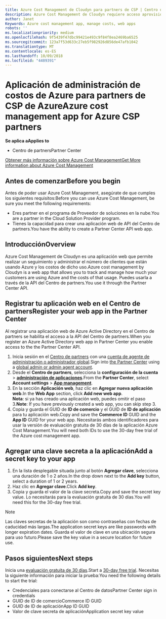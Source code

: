 ```yaml
---
title: Azure Cost Management de Cloudyn para partners de CSP | Centro de partners
description: Azure Cost Management de Cloudyn requiere acceso aprovisionado a la API del Centro de partners.
author: Janet
Keywords: Azure cost management app, manage costs, web apps
robots: ''
ms.localizationpriority: medium
ms.openlocfilehash: 9f5439f47dbc99421e493c9f84f8ea2469ba6525
ms.sourcegitcommit: 123a7f53d633c27eb5f982926d856de47afb1042
ms.translationtype: MT
ms.contentlocale: es-ES
ms.lasthandoff: 10/09/2018
ms.locfileid: "4489391"
---
```

# <a name="azure-cost-management-app-for-azure-csp-partners"></a><span data-ttu-id="c4356-103">Aplicación de administración de costos de Azure para partners de CSP de Azure</span><span class="sxs-lookup"><span data-stu-id="c4356-103">Azure cost management app for Azure CSP partners</span></span>  

**<span data-ttu-id="c4356-104">Se aplica a</span><span class="sxs-lookup"><span data-stu-id="c4356-104">Applies to</span></span>**

-  <span data-ttu-id="c4356-105">Centro de partners</span><span class="sxs-lookup"><span data-stu-id="c4356-105">Partner Center</span></span>

[<span data-ttu-id="c4356-106">Obtener más información sobre Azure Cost Management</span><span class="sxs-lookup"><span data-stu-id="c4356-106">Get More information about Azure Cost Management</span></span>](https://go.microsoft.com/fwlink/p/?linkid=857893)

## <a name="before-you-begin"></a><span data-ttu-id="c4356-107">Antes de comenzar</span><span class="sxs-lookup"><span data-stu-id="c4356-107">Before you begin</span></span>
<span data-ttu-id="c4356-108">Antes de poder usar Azure Cost Management, asegúrate de que cumples los siguientes requisitos:</span><span class="sxs-lookup"><span data-stu-id="c4356-108">Before you can use Azure Cost Management, be sure you meet the following requirements:</span></span>

- <span data-ttu-id="c4356-109">Eres partner en el programa de Proveedor de soluciones en la nube.</span><span class="sxs-lookup"><span data-stu-id="c4356-109">You are a partner in the Cloud Solution Provider program.</span></span>
- <span data-ttu-id="c4356-110">Tienes la capacidad para crear una aplicación web de API del Centro de partners.</span><span class="sxs-lookup"><span data-stu-id="c4356-110">You have the ability to create a Partner Center API web app.</span></span>

## <a name="overview"></a><span data-ttu-id="c4356-111">Introducción</span><span class="sxs-lookup"><span data-stu-id="c4356-111">Overview</span></span>

<span data-ttu-id="c4356-112">Azure Cost Management de Cloudyn es una aplicación web que permite realizar un seguimiento y administrar el número de clientes que están usando Azure y los costos de dicho uso.</span><span class="sxs-lookup"><span data-stu-id="c4356-112">Azure cost management by Cloudyn is a web app that allows you to track and manage how much your customers are using Azure and the costs of that usage.</span></span> <span data-ttu-id="c4356-113">Puedes usarla a través de la API del Centro de partners.</span><span class="sxs-lookup"><span data-stu-id="c4356-113">You use it through the Partner Center API.</span></span>

## <a name="register-your-web-app-in-the-partner-center"></a><span data-ttu-id="c4356-114">Registrar tu aplicación web en el Centro de partners</span><span class="sxs-lookup"><span data-stu-id="c4356-114">Register your web app in the Partner Center</span></span>
<span data-ttu-id="c4356-115">Al registrar una aplicación web de Azure Active Directory en el Centro de partners se habilita el acceso a la API del Centro de partners.</span><span class="sxs-lookup"><span data-stu-id="c4356-115">When you register an Azure Active Directory web app in Partner Center you enable access to the the Partner Center API.</span></span> 
1.  <span data-ttu-id="c4356-116">Inicia sesión en el [Centro de partners](https://partnercenter.microsoft.com/en-us/pcv/dashboard/overview) con una [cuenta de agente de administración o administrador global](create-user-accounts-and-set-permissions.md).</span><span class="sxs-lookup"><span data-stu-id="c4356-116">Sign into [the Partner Center](https://partnercenter.microsoft.com/en-us/pcv/dashboard/overview) using a [global admin or admin agent account](create-user-accounts-and-set-permissions.md).</span></span>
2.  <span data-ttu-id="c4356-117">Desde el **Centro de partners**, selecciona la **configuración de la cuenta** &gt; **[administración de aplicaciones](https://partnercenter.microsoft.com/en-us/pcv/apiintegration/appmanagement)**.</span><span class="sxs-lookup"><span data-stu-id="c4356-117">From the **Partner Center**, select **Account settings** &gt; **[App management](https://partnercenter.microsoft.com/en-us/pcv/apiintegration/appmanagement)**.</span></span>
3.  <span data-ttu-id="c4356-118">En la sección **Aplicación web**, haz clic en **Agregar nueva aplicación web**.</span><span class="sxs-lookup"><span data-stu-id="c4356-118">In the **Web App** section, click **Add new web app**.</span></span>
<br> <span data-ttu-id="c4356-119">**Nota**: si ya has creado una aplicación web, puedes omitir el paso 3.</span><span class="sxs-lookup"><span data-stu-id="c4356-119">**Note**: If you have previously created a web app, you can skip step 3.</span></span>
4.  <span data-ttu-id="c4356-120">Copia y guarda el GUID de **ID de comercio** y el GUID de **ID de aplicación** para tu aplicación web.</span><span class="sxs-lookup"><span data-stu-id="c4356-120">Copy and save the **Commerce ID** GUID and the **App ID** GUID for your web app.</span></span> <span data-ttu-id="c4356-121">Necesitarás ambos identificadores para usar la versión de evaluación gratuita de 30 días de la aplicación Azure Cost Management.</span><span class="sxs-lookup"><span data-stu-id="c4356-121">You will need both IDs to use the 30-day free trial of the Azure cost management app.</span></span>

## <a name="add-a-secret-key-to-your-app"></a><span data-ttu-id="c4356-122">Agregar una clave secreta a la aplicación</span><span class="sxs-lookup"><span data-stu-id="c4356-122">Add a secret key to your app</span></span>
1.  <span data-ttu-id="c4356-123">En la lista desplegable situada junto al botón **Agregar clave**, selecciona una duración de 1 o 2 años.</span><span class="sxs-lookup"><span data-stu-id="c4356-123">In the drop down next to the **Add key** button, select a duration of 1 or 2 years.</span></span>
2.  <span data-ttu-id="c4356-124">Haz clic en **Agregar clave**.</span><span class="sxs-lookup"><span data-stu-id="c4356-124">Click **Add key**.</span></span> 
3.  <span data-ttu-id="c4356-125">Copia y guarda el valor de la clave secreta.</span><span class="sxs-lookup"><span data-stu-id="c4356-125">Copy and save the secret key value.</span></span> <span data-ttu-id="c4356-126">Lo necesitarás para la evaluación gratuita de 30 días.</span><span class="sxs-lookup"><span data-stu-id="c4356-126">You will need this for the 30-day free trial.</span></span><br>
> [!NOTE]  
> <span data-ttu-id="c4356-127">Las claves secretas de la aplicación son como contraseñas con fechas de caducidad más largas.</span><span class="sxs-lookup"><span data-stu-id="c4356-127">The application secret keys are like passwords with longer expiration dates.</span></span> <span data-ttu-id="c4356-128">Guarda el valor de clave en una ubicación segura para uso futuro.</span><span class="sxs-lookup"><span data-stu-id="c4356-128">Please save the key value in a secure location for future use.</span></span>

## <a name="next-steps"></a><span data-ttu-id="c4356-129">Pasos siguientes</span><span class="sxs-lookup"><span data-stu-id="c4356-129">Next steps</span></span>
<span data-ttu-id="c4356-130">Inicia una [evaluación gratuita de 30 días](https://go.microsoft.com/fwlink/?linkid=857895).</span><span class="sxs-lookup"><span data-stu-id="c4356-130">Start a [30-day free trial](https://go.microsoft.com/fwlink/?linkid=857895).</span></span>
<span data-ttu-id="c4356-131">Necesitas la siguiente información para iniciar la prueba:</span><span class="sxs-lookup"><span data-stu-id="c4356-131">You need the following details to start the trial:</span></span>
- <span data-ttu-id="c4356-132">Credenciales para conectarse al Centro de datos</span><span class="sxs-lookup"><span data-stu-id="c4356-132">Partner Center sign in credentials</span></span>
- <span data-ttu-id="c4356-133">GUID de ID de comercio</span><span class="sxs-lookup"><span data-stu-id="c4356-133">Commerce ID GUID</span></span>
- <span data-ttu-id="c4356-134">GUID de ID de aplicación</span><span class="sxs-lookup"><span data-stu-id="c4356-134">App ID GUID</span></span>
- <span data-ttu-id="c4356-135">Valor de clave secreta de aplicación</span><span class="sxs-lookup"><span data-stu-id="c4356-135">Application secret key value</span></span>
